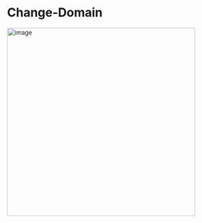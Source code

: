 # Change-Domain

<img width="440" alt="image" src="https://github.com/SentinelSamuel/Change-Domain/assets/114468569/dfe9a0a9-4d18-477b-8f51-f8fcc6cd8ed8">
